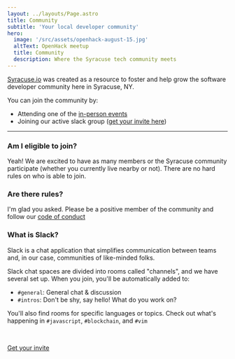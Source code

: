 ```yaml
---
layout: ../layouts/Page.astro
title: Community
subtitle: 'Your local developer community'
hero: 
  image: '/src/assets/openhack-august-15.jpg'
  altText: OpenHack meetup
  title: Community
  description: Where the Syracuse tech community meets
---
```


[Syracuse.io](/) was created as a resource to foster and help grow the software developer
community here in Syracuse, NY.

You can join the community by:

- Attending one of the [in-person events](/groups)
- Joining our active slack group ([get your invite here](https://join.slack.com/t/syracuseio/shared_invite/zt-aw7rkg3q-2cgCecN524oOVarFJWMOPw))

---

### Am I eligible to join?

Yeah! We are excited to have as many members or the Syracuse community
participate (whether you currently live nearby or not). There are no
hard rules on who is able to join.

### Are there rules?

I'm glad you asked. Please be a positive member of the community and follow
our [code of conduct](/code-of-conduct)

<div class='border border-neutral-500 dark:border-neutral-800 rounded-lg py-4 px-16 -mx-16'>

### What is Slack?

Slack is a chat application that simplifies communication between
teams and, in our case, communities of like-minded folks.

Slack chat spaces are divided into rooms called "channels",
and we have several set up. When you join, you'll be
automatically added to:

- `#general`: General chat & discussion
- `#intros`: Don't be shy, say hello! What do you work on?

You'll also find rooms for specific languages or topics. Check out what's happening in `#javascript`, `#blockchain`, and `#vim`

<br/>
<p class="text-center">
  <a href="https://join.slack.com/t/syracuseio/shared_invite/zt-aw7rkg3q-2cgCecN524oOVarFJWMOPw" class=" border border-orange-500 dark:border-orange-800 rounded-lg hover:bg-orange-500 dark:hover:bg-orange-800 hover:text-white py-4 px-6 no-underline">
    Get your invite <i class="fa fa-slack" />
  </a>
</p>

</div>
